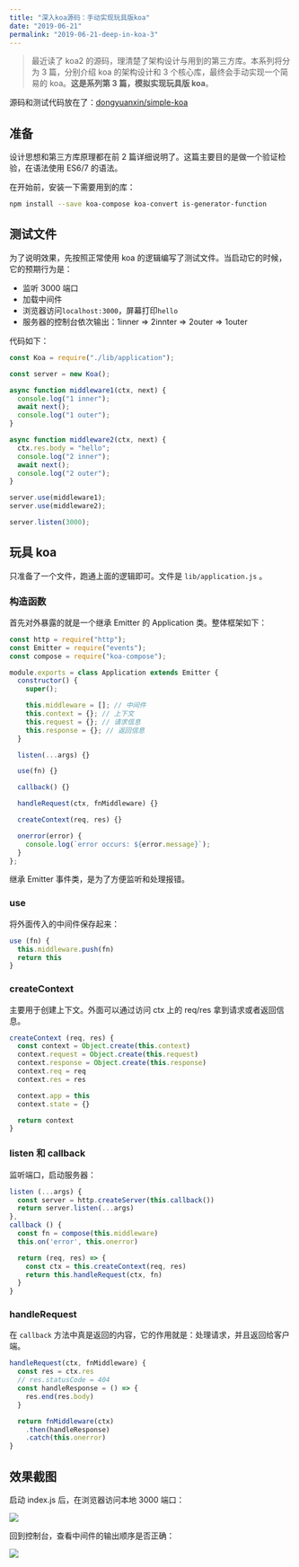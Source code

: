 ```yaml
---
title: "深入koa源码：手动实现玩具版koa"
date: "2019-06-21"
permalink: "2019-06-21-deep-in-koa-3"
---
```


> 最近读了 koa2 的源码，理清楚了架构设计与用到的第三方库。本系列将分为 3 篇，分别介绍 koa 的架构设计和 3 个核心库，最终会手动实现一个简易的 koa。**这是系列第 3 篇，模拟实现玩具版 koa**。

源码和测试代码放在了：[dongyuanxin/simple-koa](https://github.com/dongyuanxin/simple-koa)

## 准备

设计思想和第三方库原理都在前 2 篇详细说明了。这篇主要目的是做一个验证检验，在语法使用 ES6/7 的语法。

在开始前，安装一下需要用到的库：

```sh
npm install --save koa-compose koa-convert is-generator-function
```

## 测试文件

为了说明效果，先按照正常使用 koa 的逻辑编写了测试文件。当启动它的时候，它的预期行为是：

- 监听 3000 端口
- 加载中间件
- 浏览器访问`localhost:3000`，屏幕打印`hello`
- 服务器的控制台依次输出：1inner => 2innter => 2outer => 1outer

代码如下：

```javascript
const Koa = require("./lib/application");

const server = new Koa();

async function middleware1(ctx, next) {
  console.log("1 inner");
  await next();
  console.log("1 outer");
}

async function middleware2(ctx, next) {
  ctx.res.body = "hello";
  console.log("2 inner");
  await next();
  console.log("2 outer");
}

server.use(middleware1);
server.use(middleware2);

server.listen(3000);
```

## 玩具 koa

只准备了一个文件，跑通上面的逻辑即可。文件是 `lib/application.js` 。

### 构造函数

首先对外暴露的就是一个继承 Emitter 的 Application 类。整体框架如下：

```javascript
const http = require("http");
const Emitter = require("events");
const compose = require("koa-compose");

module.exports = class Application extends Emitter {
  constructor() {
    super();

    this.middleware = []; // 中间件
    this.context = {}; // 上下文
    this.request = {}; // 请求信息
    this.response = {}; // 返回信息
  }

  listen(...args) {}

  use(fn) {}

  callback() {}

  handleRequest(ctx, fnMiddleware) {}

  createContext(req, res) {}

  onerror(error) {
    console.log(`error occurs: ${error.message}`);
  }
};
```

继承 Emitter 事件类，是为了方便监听和处理报错。

### use

将外面传入的中间件保存起来：

```javascript
use (fn) {
  this.middleware.push(fn)
  return this
}
```

### createContext

主要用于创建上下文。外面可以通过访问 ctx 上的 req/res 拿到请求或者返回信息。

```javascript
createContext (req, res) {
  const context = Object.create(this.context)
  context.request = Object.create(this.request)
  context.response = Object.create(this.response)
  context.req = req
  context.res = res

  context.app = this
  context.state = {}

  return context
}
```

### listen 和 callback

监听端口，启动服务器：

```javascript
listen (...args) {
  const server = http.createServer(this.callback())
  return server.listen(...args)
},
callback () {
  const fn = compose(this.middleware)
  this.on('error', this.onerror)

  return (req, res) => {
    const ctx = this.createContext(req, res)
    return this.handleRequest(ctx, fn)
  }
}
```

### handleRequest

在 `callback` 方法中真是返回的内容，它的作用就是：处理请求，并且返回给客户端。

```javascript
handleRequest(ctx, fnMiddleware) {
  const res = ctx.res
  // res.statusCode = 404
  const handleResponse = () => {
    res.end(res.body)
  }

  return fnMiddleware(ctx)
    .then(handleResponse)
    .catch(this.onerror)
}
```

## 效果截图

启动 index.js 后，在浏览器访问本地 3000 端口：

![](https://static.godbmw.com/img/2019-06-21-deep-in-koa-3/1.png)

回到控制台，查看中间件的输出顺序是否正确：

![](https://static.godbmw.com/img/2019-06-21-deep-in-koa-3/2.png)
